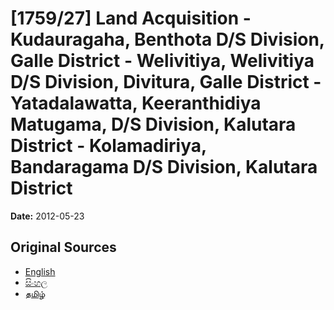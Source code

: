 # [1759/27] Land Acquisition - Kudauragaha,  Benthota D/S Division, Galle District - Welivitiya,   Welivitiya D/S Division, Divitura, Galle District - Yatadalawatta, Keeranthidiya Matugama, D/S Division, Kalutara District - Kolamadiriya,  Bandaragama D/S Division, Kalutara District

**Date:** 2012-05-23

## Original Sources

- [English](https://documents.gov.lk/view/extra-gazettes/2012/5/1759-27_E.pdf)
- [සිංහල](https://documents.gov.lk/view/extra-gazettes/2012/5/1759-27_S.pdf)
- [தமிழ்](https://documents.gov.lk/view/extra-gazettes/2012/5/1759-27_T.pdf)
